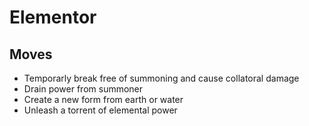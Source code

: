 # Elementor

## Moves
* Temporarly break free of summoning and cause collatoral damage
* Drain power from summoner
* Create a new form from earth or water
* Unleash a torrent of elemental power
